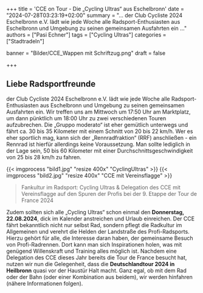 +++
title = 'CCE on Tour - Die „Cycling Ultras“ aus Eschelbronn'
date = "2024-07-28T03:23:19+02:00"
summary = "... der Club Cycliste 2024 Eschelbronn e.V. lädt wie jede Woche alle Radsport-Enthusiasten aus Eschelbronn und Umgebung zu seinen gemeinsamen Ausfahrten ein ..."
authors = ["Pasi Echner"]
tags = ["Cycling Ultras"]
categories = ["Stadtradeln"]

banner = "Bilder/CCE_Wappen mit Schriftzug.png"
draft = false

+++
## Liebe Radsportfreunde

der Club Cycliste 2024 Eschelbronn e.V. lädt wie jede Woche alle Radsport-Enthusiasten aus Eschelbronn und Umgebung zu seinen gemeinsamen Ausfahrten ein. Wir treffen uns am Mittwoch um 17:50 Uhr am Marktplatz, um dann pünktlich um 18:00 Uhr zu zwei verschiedenen Touren aufzubrechen. Die „Gruppo moderato“ ist eher gemütlich unterwegs und fährt ca. 30 bis 35 Kilometer mit einem Schnitt von 20 bis 22 km/h. Wer es eher sportlich mag, kann sich der „Rennradfraktion“ (RRF) anschließen - ein Rennrad ist hierfür allerdings keine Voraussetzung. Man sollte lediglich in der Lage sein, 50 bis 60 Kilometer mit einer Durchschnittsgeschwindigkeit von 25 bis 28 km/h zu fahren.

{{< imgprocess "bild1.jpg" "resize 400x" "CyclingUltras" >}}
{{< imgprocess "bild2.jpg" "resize 400x" "CCE mit Vereinsflagge" >}}

> Fankultur im Radsport: Cycling Ultras & Delegation des CCE mit Vereinsflagge auf den Spuren der Profis bei der 9. Etappe der Tour de France 2024

Zudem sollten sich alle „Cycling Ultras“ schon einmal den **Donnerstag, 22.08.2024**, dick im Kalender anstreichen und Urlaub einreichen. Der CCE fährt bekanntlich nicht nur selbst Rad, sondern pflegt die Radkultur im Allgemeinen und verehrt die Helden der Landstraße des Profi-Radsports. Hierzu gehört für alle, die Interesse daran haben, der gemeinsame Besuch von Profi-Radrennen. Dort kann man sich Inspirationen holen, was mit genügend Willenskraft und Training alles möglich ist. Nachdem eine Delegation des CCE dieses Jahr bereits die Tour de France besucht hat, nutzen wir nun die Gelegenheit, dass die **Deutschlandtour 2024 in Heilbronn** quasi vor der Haustür Halt macht. Ganz egal, ob mit dem Rad oder der Bahn (oder einer Kombination aus beidem), wir werden hinfahren (nähere Informationen folgen).
